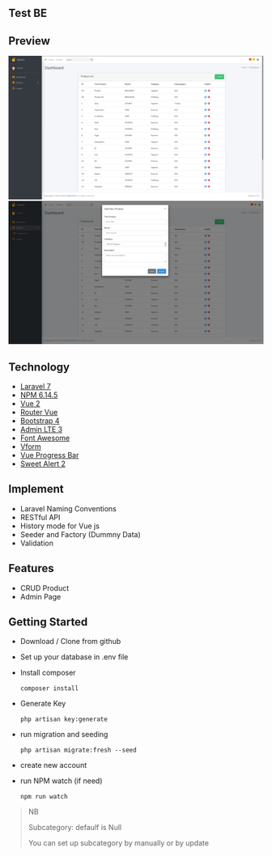 ## Test BE

## Preview
<img src="./public/img/admin.1.1.png" alt="GitHub Logo" style="zoom:50%;" />
<img src="./public/img/admin.1.2.png" alt="GitHub Logo" style="zoom:50%;" />


## Technology

- [Laravel 7](https://laravel.com/)
- [NPM 6.14.5](https://www.npmjs.com/)
- [Vue 2](https://vuejs.org/)
- [Router Vue](https://router.vuejs.org/)
- [Bootstrap 4](https://getbootstrap.com/)
- [Admin LTE 3](https://adminlte.io/)
- [Font Awesome](https://fontawesome.com/)
- [Vform](https://github.com/cretueusebiu/vform)
- [Vue Progress Bar](http://hilongjw.github.io/vue-progressbar/)
- [Sweet Alert 2](https://sweetalert2.github.io/)






## Implement
- Laravel Naming Conventions
- RESTful API
- History mode for Vue js
- Seeder and Factory (Dummny Data)
- Validation




## Features
- CRUD Product
- Admin Page





## Getting Started
- Download / Clone from github

- Set up your database in .env file

- Install composer
  ```
  composer install
  ```

- Generate Key
  ```
  php artisan key:generate
  ```
  
- run migration and seeding
  ```
  php artisan migrate:fresh --seed
  ```

- create new account  

- run NPM watch (if need)
  ```
  npm run watch
  ```



> NB
>
> Subcategory: defaulf is Null
>
> You can set up subcategory by manually or by update

